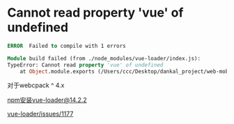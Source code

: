 #  Cannot read property 'vue' of undefined

```vb
ERROR  Failed to compile with 1 errors

Module build failed (from ./node_modules/vue-loader/index.js):
TypeError: Cannot read property 'vue' of undefined
    at Object.module.exports (/Users/ccc/Desktop/dankal_project/web-mobile-boilerplate/node_modules/vue-loader/lib/loader.js:61:18)
```


对于webcpack ^ 4.x

npm安装vue-loader@14.2.2

[vue-loader/issues/1177](https://github.com/vuejs/vue-loader/issues/1177)